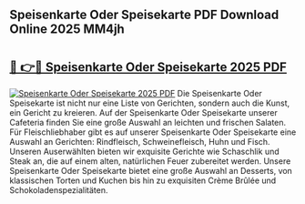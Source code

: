 ## Speisenkarte Oder Speisekarte PDF Download Online 2025 MM4jh

# <h2><a href="http://gc8etnj.nevu.top/?p=Speisenkarte+Oder+Speisekarte">🔗 👉🔴 Speisenkarte Oder Speisekarte 2025 PDF</a></h2>

[![Speisenkarte Oder Speisekarte 2025 PDF](https://i.imgur.com/dBaPXMq.png)](http://gc8etnj.nevu.top/?p=Speisenkarte+Oder+Speisekarte)
Die Speisenkarte Oder Speisekarte ist nicht nur eine Liste von Gerichten, sondern auch die Kunst, ein Gericht zu kreieren. Auf der Speisenkarte Oder Speisekarte unserer Cafeteria finden Sie eine große Auswahl an leichten und frischen Salaten. Für Fleischliebhaber gibt es auf unserer Speisenkarte Oder Speisekarte eine Auswahl an Gerichten: Rindfleisch, Schweinefleisch, Huhn und Fisch. Unseren Auserwählten bieten wir exquisite Gerichte wie Schaschlik und Steak an, die auf einem alten, natürlichen Feuer zubereitet werden. Unsere Speisenkarte Oder Speisekarte bietet eine große Auswahl an Desserts, von klassischen Torten und Kuchen bis hin zu exquisiten Crème Brûlée und Schokoladenspezialitäten.
